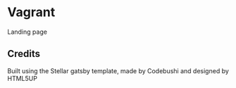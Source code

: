 # Vagrant
Landing page

## Credits
Built using the Stellar gatsby template, made by Codebushi and designed by HTML5UP
